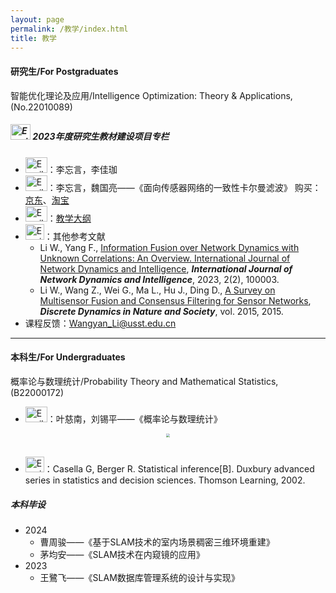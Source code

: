```yaml
---
layout: page
permalink: /教学/index.html
title: 教学
---
```


#### 研究生/For Postgraduates

智能优化理论及应用/Intelligence Optimization: Theory & Applications, (No.22010089)

##### <img src="https://usst-lilab.github.io/images/logo/star.png" alt="Email Icon" style="width: 32px; height: 25px;"> 2023年度研究生教材建设项目专栏

- <img src="https://usst-lilab.github.io/images/logo/teacher.png" alt="Email Icon" style="width: 35px; height: 25px;">：李忘言，李佳珈
- <img src="https://usst-lilab.github.io/images/logo/教材.png" alt="Email Icon" style="width: 35px; height: 25px;">：李忘言，魏国亮——《面向传感器网络的一致性卡尔曼滤波》  购买：[京东](https://item.jd.com/10085841806590.html)、[淘宝](https://detail.tmall.com/item.htm?abbucket=2&id=738477572375&ns=1&spm=a21n57.1.item.4.2133523ckPwOlo)
- <img src="https://usst-lilab.github.io/images/logo/jiaoxue.png" alt="Email Icon" style="width: 35px; height: 25px;">：[教学大纲](https://usst-lilab.github.io/file/上海理工大学研究生课程教学大纲.doc)
- <img src="https://usst-lilab.github.io/images/logo/reference.png" alt="Email Icon" style="width: 30px; height: 25px;">：其他参考文献
  - Li W., Yang F., [Information Fusion over Network Dynamics with Unknown Correlations: An Overview. International Journal of Network Dynamics and Intelligence](https://www.sciltp.com/journals/ijndi/article/view/184), ***International Journal of Network Dynamics and Intelligence***, 2023, 2(2), 100003. 
  - Li W., Wang Z., Wei G., Ma L., Hu J., Ding D., [A Survey on Multisensor Fusion and Consensus Filtering for Sensor Networks](https://www.hindawi.com/journals/ddns/2015/683701/), ***Discrete Dynamics in Nature and Society***, vol. 2015, 2015.
- 课程反馈：<a href="mailto:Wangyan_Li@usst.edu.cn">Wangyan_Li@usst.edu.cn</a>


---

#### 本科生/For Undergraduates

概率论与数理统计/Probability Theory and Mathematical Statistics, (B22000172)

- <img src="https://usst-lilab.github.io/images/logo/教材.png" alt="Email Icon" style="width: 35px; height: 25px;">：叶慈南，刘锡平——《概率论与数理统计》



<div align="center">
<img src="https://usst-lilab.github.io/images/教学/1.png" style="zoom:40%;">
</div><br>


- <img src="https://usst-lilab.github.io/images/logo/reference.png" alt="Email Icon" style="width: 30px; height: 25px;">：Casella G, Berger R. Statistical inference[B]. Duxbury advanced series in statistics and decision sciences. Thomson Learning, 2002. 


##### 本科毕设

- 2024
  - 曹周骏——《基于SLAM技术的室内场景稠密三维环境重建》
  - 茅均安——《SLAM技术在内窥镜的应用》
- 2023
  - 王鷺飞——《SLAM数据库管理系统的设计与实现》
